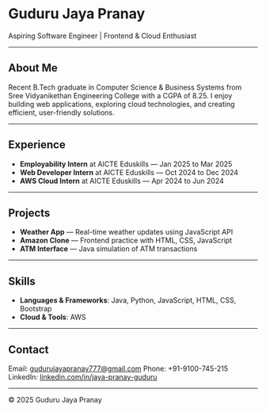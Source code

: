 # Guduru Jaya Pranay

Aspiring Software Engineer | Frontend & Cloud Enthusiast

---

## About Me

Recent B.Tech graduate in Computer Science & Business Systems from Sree Vidyanikethan Engineering College with a CGPA of 8.25.
I enjoy building web applications, exploring cloud technologies, and creating efficient, user-friendly solutions.

---

## Experience

* **Employability Intern** at AICTE Eduskills — Jan 2025 to Mar 2025
* **Web Developer Intern** at AICTE Eduskills — Oct 2024 to Dec 2024
* **AWS Cloud Intern** at AICTE Eduskills — Apr 2024 to Jun 2024

---

## Projects

* **Weather App** — Real-time weather updates using JavaScript API
* **Amazon Clone** — Frontend practice with HTML, CSS, JavaScript
* **ATM Interface** — Java simulation of ATM transactions

---

## Skills

* **Languages & Frameworks**: Java, Python, JavaScript, HTML, CSS, Bootstrap
* **Cloud & Tools**: AWS

---

## Contact

Email: [gudurujayapranay777@gmail.com](mailto:gudurujayapranay777@gmail.com)
Phone: +91-9100-745-215
LinkedIn: [linkedin.com/in/jaya-pranay-guduru](https://linkedin.com/in/jaya-pranay-guduru)

---

© 2025 Guduru Jaya Pranay
